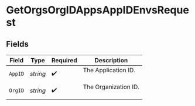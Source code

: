 # GetOrgsOrgIDAppsAppIDEnvsRequest


## Fields

| Field                  | Type                   | Required               | Description            |
| ---------------------- | ---------------------- | ---------------------- | ---------------------- |
| `AppID`                | *string*               | :heavy_check_mark:     | The Application ID.<br/><br/> |
| `OrgID`                | *string*               | :heavy_check_mark:     | The Organization ID.<br/><br/> |